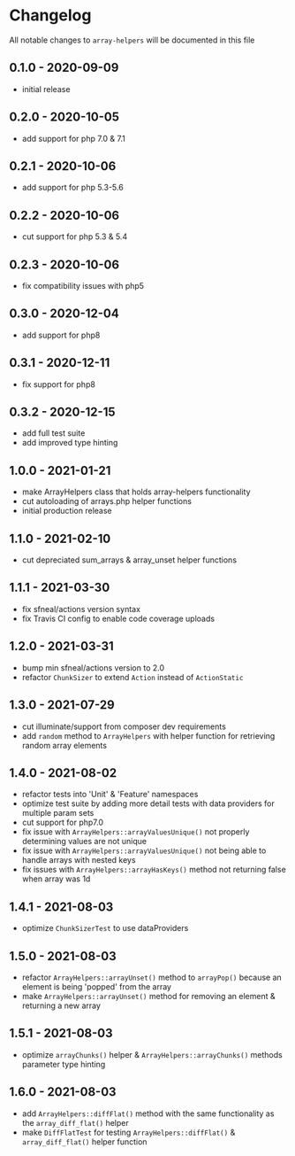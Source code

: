 # Changelog

All notable changes to `array-helpers` will be documented in this file

## 0.1.0 - 2020-09-09
- initial release


## 0.2.0 - 2020-10-05
- add support for php 7.0 & 7.1


## 0.2.1 - 2020-10-06
- add support for php 5.3-5.6


## 0.2.2 - 2020-10-06
- cut support for php 5.3 & 5.4


## 0.2.3 - 2020-10-06
- fix compatibility issues with php5


## 0.3.0 - 2020-12-04
- add support for php8


## 0.3.1 - 2020-12-11
- fix support for php8


## 0.3.2 - 2020-12-15
- add full test suite
- add improved type hinting


## 1.0.0 - 2021-01-21
- make ArrayHelpers class that holds array-helpers functionality
- cut autoloading of arrays.php helper functions
- initial production release


## 1.1.0 - 2021-02-10
- cut depreciated sum_arrays & array_unset helper functions


## 1.1.1 - 2021-03-30
- fix sfneal/actions version syntax
- fix Travis CI config to enable code coverage uploads


## 1.2.0 - 2021-03-31
- bump min sfneal/actions version to 2.0
- refactor `ChunkSizer` to extend `Action` instead of `ActionStatic`


## 1.3.0 - 2021-07-29
- cut illuminate/support from composer dev requirements
- add `random` method to `ArrayHelpers` with helper function for retrieving random array elements


## 1.4.0 - 2021-08-02
- refactor tests into 'Unit' & 'Feature' namespaces
- optimize test suite by adding more detail tests with data providers for multiple param sets
- cut support for php7.0
- fix issue with `ArrayHelpers::arrayValuesUnique()` not properly determining values are not unique
- fix issue with `ArrayHelpers::arrayValuesUnique()` not being able to handle arrays with nested keys
- fix issues with `ArrayHelpers::arrayHasKeys()` method not returning false when array was 1d


## 1.4.1 - 2021-08-03
- optimize `ChunkSizerTest` to use dataProviders


## 1.5.0 - 2021-08-03
- refactor `ArrayHelpers::arrayUnset()` method to `arrayPop()` because an element is being 'popped' from the array
- make `ArrayHelpers::arrayUnset()` method for removing an element & returning a new array


## 1.5.1 - 2021-08-03
- optimize `arrayChunks()` helper & `ArrayHelpers::arrayChunks()` methods parameter type hinting

 
## 1.6.0 - 2021-08-03
- add `ArrayHelpers::diffFlat()` method with the same functionality as the `array_diff_flat()` helper
- make `DiffFlatTest` for testing `ArrayHelpers::diffFlat()` & `array_diff_flat()` helper function
